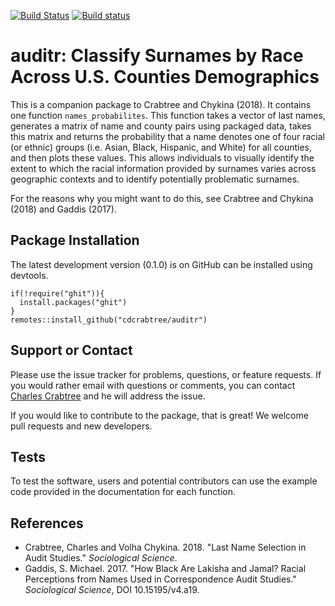 [![Build Status](https://travis-ci.org/cdcrabtree/auditr.svg?branch=master)](https://travis-ci.org/cdcrabtree/auditr) [![Build status](https://ci.appveyor.com/api/projects/status/github/cdcrabtree/auditr?svg=true)](https://ci.appveyor.com/api/projects/status/github/cdcrabtree/)

# auditr: Classify Surnames by Race Across U.S. Counties Demographics

This is a companion package to Crabtree and Chykina (2018). It contains one function `names_probabilites`. This function takes a vector of last names, generates a matrix of name and county pairs using packaged data, takes this matrix and returns the probability that a name denotes one of four racial (or ethnic) groups (i.e. Asian, Black, Hispanic, and White) for all counties, and then plots these values. This allows individuals to visually identify the extent to which the racial information provided by surnames varies across geographic contexts and to identify potentially problematic surnames.

For the reasons why you might want to do this, see Crabtree and Chykina (2018) and Gaddis (2017).

## Package Installation
The latest development version (0.1.0) is on GitHub can be installed using devtools.

```
if(!require("ghit")){
  install.packages("ghit")
}
remotes::install_github("cdcrabtree/auditr")
```

## Support or Contact
Please use the issue tracker for problems, questions, or feature requests. If you would rather email with questions or comments, you can contact [Charles Crabtree](mailto:ccrabtr@umich.edu) and he will address the issue.

If you would like to contribute to the package, that is great! We welcome pull requests and new developers.

## Tests
To test the software, users and potential contributors can use the example code provided in the documentation for each function.

## References
- Crabtree, Charles and Volha Chykina. 2018. "Last Name Selection in Audit Studies." _Sociological Science_.
- Gaddis, S. Michael. 2017. "How Black Are Lakisha and Jamal? Racial Perceptions from Names Used in Correspondence Audit Studies." _Sociological Science_, DOI 10.15195/v4.a19.
